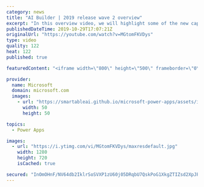 ```yaml
---
category: news
title: "AI Builder | 2019 release wave 2 overview"
excerpt: "In this overview video, we will highlight some of the new capabilities included in the latest update to AI Builder within Power Apps that will help you plan and prepare for the upcoming updates with confidence.     Here are the capabilities covered:  • Building AI models  • Managing and sharing AI models"
publishedDateTime: 2019-10-29T17:07:21Z
originalUrl: "https://youtube.com/watch?v=MGtomFKVDys"
type: video
quality: 122
heat: 122
published: true

featuredContent: "<iframe width=\"800\" height=\"500\" frameborder=\"0\" src=\"https://www.youtube.com/embed/MGtomFKVDys\" allow=\"accelerometer; autoplay; encrypted-media; gyroscope; picture-in-picture\" allowfullscreen></iframe>"

provider:
  name: Microsoft
  domain: microsoft.com
  images:
    - url: "https://smartableai.github.io/microsoft-power-apps/assets/images/organizations/microsoft.com-50x50.jpg"
      width: 50
      height: 50

topics:
  - Power Apps

images:
  - url: "https://i.ytimg.com/vi/MGtomFKVDys/maxresdefault.jpg"
    width: 1280
    height: 720
    isCached: true

secured: "InOmOHnF/NV64db2IklrSoSVXP1zU60j05DRqbU7QskPoG1XkgZTIZsd2XpJPdFAqAuQ5qMAIxqWV9JykofyL/9TmmwafrxnrryPN1C8H5yfiacBbWiwoSs79c71pcd/jMmrIiyIb78waktoklNkkvH9qob6/WTSkBkXLJWCZ7if/bdQ58erYvcdsVkwDUJXgKTe57OvnD3GgHVKrPpDYIPPAk3Hff+U6lZcgPe50U9CTl6F4PbEjtbnsQu+aRq0xA9Ggt7Cu9BZ/qa2SBhmXlfFPXjRtz0iSyn3+/DJCQQNPLv0KWrMNrhNP85qqe37j5gGrCxd6gLN/wlNRuUzQ2mTOIJ00NbnONCvKc7mgPDAW4p+pexnIP3UvxXuvXYBFe50/yPdVz5uHQgFivCE6zbFtwGvuOPveoI9JUqWE/wFT7ymsgf/3bqbdBk+0rKM;cbfT75rk++X8qqOcX6+1hg=="
---
```


